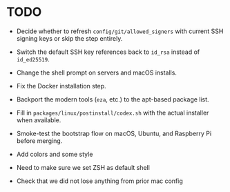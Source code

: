 # TODO

- Decide whether to refresh `config/git/allowed_signers` with current SSH signing keys or skip the step entirely.
- Switch the default SSH key references back to `id_rsa` instead of `id_ed25519`.
- Change the shell prompt on servers and macOS installs.
- Fix the Docker installation step.
- Backport the modern tools (`eza`, etc.) to the apt-based package list.
- Fill in `packages/linux/postinstall/codex.sh` with the actual installer when available.
- Smoke-test the bootstrap flow on macOS, Ubuntu, and Raspberry Pi before merging.
- Add colors and some style
- Need to make sure we set ZSH as default shell

- Check that we did not lose anything from prior mac config
